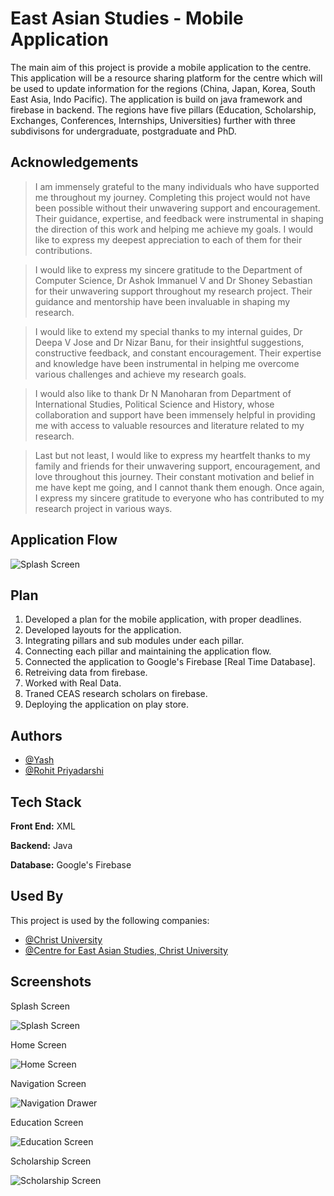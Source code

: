 
# East Asian Studies - Mobile Application

The main aim of this project is provide a mobile application to the centre. This application will be a resource sharing platform for the centre which will be used to update information for the regions (China, Japan, Korea, South East Asia, Indo Pacific). The application is build on java framework and firebase in backend. The regions have five pillars (Education, Scholarship, Exchanges, Conferences, Internships, Universities) further with three subdivisons for undergraduate, postgraduate and PhD. 


## Acknowledgements

> I am immensely grateful to the many individuals who have supported me throughout my journey. Completing this project would not have been possible without their unwavering support and encouragement. Their guidance, expertise, and feedback were instrumental in shaping the direction of this work and helping me achieve my goals. I would like to express my deepest appreciation to each of them for their contributions.

>I would like to express my sincere gratitude to the Department of Computer Science,  Dr Ashok Immanuel V and Dr Shoney Sebastian for their unwavering support throughout my research project. Their guidance and mentorship have been invaluable in shaping my research.

>I would like to extend my special thanks to my internal guides, Dr Deepa V Jose and Dr Nizar Banu, for their insightful suggestions, constructive feedback, and constant encouragement. Their expertise and knowledge have been instrumental in helping me overcome various challenges and achieve my research goals.

>I would also like to thank Dr N Manoharan from Department of International Studies, Political Science and History, whose collaboration and support have been immensely helpful in providing me with access to valuable resources and literature related to my research.

>Last but not least, I would like to express my heartfelt thanks to my family and friends for their unwavering support, encouragement, and love throughout this journey. Their constant motivation and belief in me have kept me going, and I cannot thank them enough.
Once again, I express my sincere gratitude to everyone who has contributed to my research project in various ways.


## Application Flow
![Splash Screen](https://github.com/riyash0109/EastAsianStudies/blob/main/applicationFlow.png)

## Plan
1) Developed a plan for the mobile application, with proper deadlines.
2) Developed layouts for the application.
3) Integrating pillars and sub modules under each pillar.
4) Connecting each pillar and maintaining the application flow.
5) Connected the application to Google's Firebase [Real Time Database].
6) Retreiving data from firebase.
7) Worked with Real Data.
8) Traned CEAS research scholars on firebase.
9) Deploying the application on play store.






## Authors

- [@Yash](https://github.com/riyash0109/)
- [@Rohit Priyadarshi](https://github.com/Royalaviation18)


## Tech Stack

**Front End:** XML

**Backend:** Java

**Database:** Google's Firebase


## Used By

This project is used by the following companies:

- [@Christ University](https://christuniversity.in/)
- [@Centre for East Asian Studies, Christ University](https://m.christuniversity.in/center/C/ceas)


## Screenshots

Splash Screen

![Splash Screen](https://github.com/riyash0109/EastAsianStudies/blob/main/splashScreen.jpeg)

Home Screen

![Home Screen](https://github.com/riyash0109/EastAsianStudies/blob/main/homeScreen.jpeg)

Navigation Screen

![Navigation Drawer](https://github.com/riyash0109/EastAsianStudies/blob/main/navigation.png)

Education Screen

![Education Screen](https://github.com/riyash0109/EastAsianStudies/blob/main/educationScreen.jpeg)

Scholarship Screen

![Scholarship Screen](https://github.com/riyash0109/EastAsianStudies/blob/main/scholarShips.jpeg)



